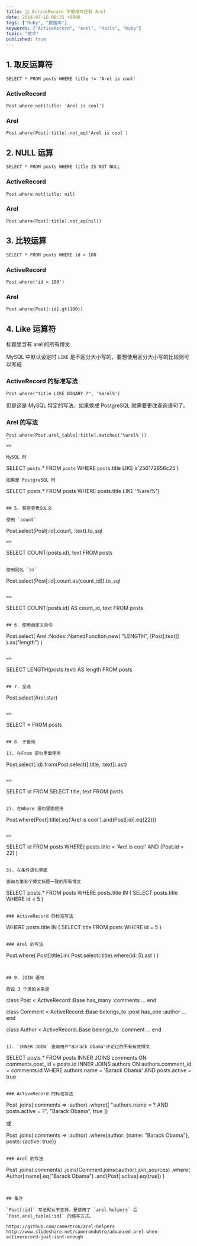 ```yaml
---
title: 当 ActiveRecord 不够用时还有 Arel
date: 2014-07-16 09:31 +0800
tags: ["Ruby", "数据库"]
keywords: ["ActiveRecord", "Arel", "Rails", "Ruby"]
topic: "技术"
published: true
---
```


## 1. 取反运算符

```
SELECT * FROM posts WHERE title != 'Arel is cool'
```

### ActiveRecord

```
Post.where.not(title: 'Arel is cool')
```

### Arel

```
Post.where(Post[:title].not_eq('Arel is cool')
```

## 2. NULL 运算

```
SELECT * FROM posts WHERE title IS NOT NULL
```

### ActiveRecord

```
Post.where.not(title: nil)
```

### Arel

```
Post.where(Post[:title].not_eq(nil))
```

## 3. 比较运算

```
SELECT * FROM posts WHERE id > 100
```

### ActiveRecord

```
Post.where('id > 100')
```

### Arel

```
Post.where(Post[:id].gt(100))
```

## 4. Like 运算符

标题里含有 arel 的所有博文

MySQL 中默认设定时 `LIKE` 是不区分大小写的，要想使用区分大小写的比较则可以写成


### ActiveRecord 的标准写法

```
Post.where("title LIKE BINARY ?", '%arel%')
```

但是这是 MySQL 特定的写法，如果换成 PostgreSQL 就需要更改查询语句了。

### Arel 的写法

```
Post.where(Post.arel_table[:title].matches('%arel%'))
``
=>

MySQL 时

```
SELECT `posts`.* FROM `posts` WHERE `posts`.title LIKE x'256172656c25')
```
如果是 PostgreSQL 时

```
SELECT posts.* FROM posts WHERE posts.title LIKE '%arel%')
```

## 5. 获得查表SQL文

使用 `count`

```
Post.select(Post[:id].count, :text).to_sql
```
=>

```
SELECT COUNT(posts.id), text FROM posts
```

使用别名 `as`

```
Post.select(Post[:id].count.as(count_id)).to_sql
```

=>

```
SELECT COUNT(posts.id) AS count_id, text FROM posts
```

## 6. 使用自定义命令

```
Post.select(
  Arel::Nodes::NamedFunction.new(
    "LENGTH", [Post[:text]]
  ).as("length")
)
```

=>

```
SELECT LENGTH(posts.text) AS length FROM posts
```

## 7. 全选

```
Post.select(Arel.star)
```

=>

```
SELECT * FROM posts
```

## 8. 子查询

1). 在From 语句里面使用

```
Post.select(:id).from(Post.select([:title, :text]).ast)
```

=>

```
SELECT id FROM SELECT title, text FROM posts
```

2). 在Where 语句里面使用

```
Post.where(Post[:title].eq('Arel is cool').and(Post[:id].eq(22)))
```

=>

```
SELECT id FROM posts WHERE(
  posts.title = 'Arel is cool' AND (Post.id = 22)
)
```

3). 在条件语句里面

查询与第五个博文标题一致的所有博文

```
SELECT posts.* FROM posts WHERE posts.title IN (
  SELECT posts.title WHERE id = 5
)
```

### ActiveRecord 的标准写法

```
WHERE posts.title IN (
  SELECT title FROM posts WHERE id = 5
)
```

### Arel 的写法

```
Post.where(
  Post[:title].in(
    Post.select(:title).where(id: 5).ast
  )
)
```


## 9. JOIN 语句

假设 3 个类的关系是

```
class Post < ActiveRecord::Base
  has_many :comments
  ...
end

class Comment < ActiveRecord::Base
  belongs_to :post
  has_one :author
  ...
end

class Author < ActiveRecord::Base
  belongs_to :comment
  ...
end
```

1). `INNER JOIN` 查询用户"Barack Obama"评论过的所有有效博文

```
SELECT posts.*
  FROM posts
 INNER JOINS comments ON comments.post_id = posts.id
 INNER JOINS authors ON authors.comment_id = comments.id
 WHERE authors.name = 'Barack Obama'
   AND posts.active = true
```

### ActiveRecord 的标准写法

```
Post
  .joins(:comments => :author)
  .where([
    "authors.name = ? AND posts.active = ?",
    "Barack Obama", true
  ])

或

Post
  .joins(:comments => :author)
  .where(author: {name: "Barack Obama"}, posts: {active: true})
```

### Arel 的写法

```
Post
  .joins(:comments)
  .joins(Comment.joins(:author).join_sources)
  .where(
    Author[:name].eq("Barack Obama")
      .and(Post[:active].eq(true))
  )
```


## 备注

`Post[:id]` 写法默认不支持，是使用了 `arel-helpers` 后 `Post.arel_table[:id]` 的缩写方式。

https://github.com/camertron/arel-helpers
http://www.slideshare.net/camerondutro/advanced-arel-when-activerecord-just-isnt-enough
